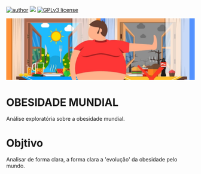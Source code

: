 [![author](https://img.shields.io/badge/author-evaldojunior-red.svg)](https://www.linkedin.com/in/evaldo-junior-89094244/) [![](https://img.shields.io/badge/python-3.7+-blue.svg)](https://www.python.org/downloads/release/python-365/) [![GPLv3 license](https://img.shields.io/badge/License-GPLv3-blue.svg)](http://perso.crans.org/besson/LICENSE.html)

<p align="center">
  <img src="obesidade.jpg" >
</p>


# OBESIDADE MUNDIAL
Análise exploratória sobre a obesidade mundial.

# **Objtivo**

Analisar de forma clara, a forma clara a 'evolução' da obesidade pelo mundo.
